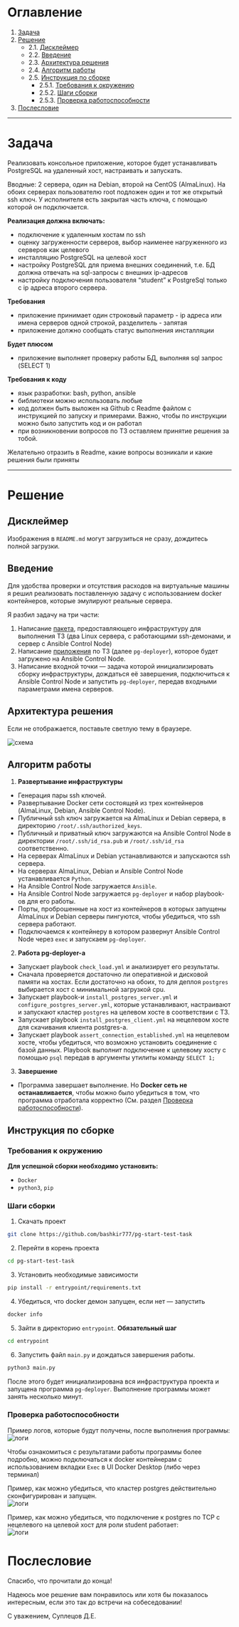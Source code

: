 # Оглавление

1. [Задача](#задача)  
2. [Решение](#решение)  
   - 2.1. [Дисклеймер](#дисклеймер)   
   - 2.2. [Введение](#введение)
   - 2.3. [Архитектура решения](#архитектура-решения)
   - 2.4. [Алгоритм работы](#алгоритм-работы)
   - 2.5. [Инструкция по сборке](#инструкция-по-сборке)  
     - 2.5.1. [Требования к окружению](#требования-к-окружению)  
     - 2.5.2. [Шаги сборки](#шаги-сборки)  
     - 2.5.3. [Проверка работоспособности](#проверка-работоспособности) 
3. [Послесловие](#послесловие)
---

# Задача

Реализовать консольное приложение, которое будет устанавливать PostgreSQL на удаленный хост, настраивать и запускать.

Вводные: 2 сервера, один на Debian, второй на CentOS (AlmaLinux). На обоих серверах пользователю root подложен один и
тот же открытый ssh ключ. У исполнителя есть закрытая часть ключа, с помощью которой он подключается.


**Реализация должна включать:**

- подключение к удаленным хостам по ssh
- оценку загруженности серверов, выбор наименее нагруженного из серверов как целевого
- инсталляцию PostgreSQL на целевой хост
- настройку PostgreSQL для приема внешних соединений, т.е. БД должна отвечать на sql-запросы с внешних ip-адресов
- настройку подключения пользователя “student” к PostgreSql только с ip адреса второго сервера.

**Требования**

- приложение принимает один строковый параметр - ip адреса или имена серверов одной строкой, разделитель - запятая
- приложение должно сообщать статус выполнения инсталляции

**Будет плюсом**

- приложение выполняет проверку работы БД, выполняя sql запрос (SELECT 1)

**Требования к коду**

- язык разработки: bash, python, ansible
- библиотеки можно использовать любые
- код должен быть выложен на Github с Readme файлом с инструкцией по запуску и примерами. Важно, чтобы по инструкции
  можно было запустить код и он работал
- при возникновении вопросов по ТЗ оставляем принятие решения за тобой.

Желательно отразить в Readme, какие вопросы возникали и какие решения были приняты

---

# Решение

## Дисклеймер

Изображения в `README.md` могут загрузиться не сразу, дождитесь полной загрузки.

## Введение

Для удобства проверки и отсутствия расходов на виртуальные машины я решил реализовать поставленную задачу с
использованием docker контейнеров, которые эмулируют реальные сервера.

Я разбил задачу на три части:

1. Написание [пакета](entrypoint/infra_entrypoint/README.md), предоставляющего инфраструктуру для выполнения ТЗ (два
   Linux сервера, с работающими ssh-демонами, и сервер с Ansible Control Node)
2. Написание [приложения](pg-deployer/README.md) по ТЗ (далее `pg-deployer`), которое будет загружено на Ansible Control
   Node.
3. Написание входной точки — задача которой инициализировать сборку инфраструктуры, дождаться её завершения,
   подключиться к Ansible Control Node и запустить `pg-deployer`, передав входными параметрами имена серверов.

## Архитектура решения

Если не отображается, поставьте светлую тему в браузере.

![схема](img/schema.png)

## Алгоритм работы

1. **Развертывание инфраструктуры**
- Генерация пары ssh ключей.
- Развертывание Docker сети состоящей из трех контейнеров (AlmaLinux, Debian, Ansible Control Node).
- Публичный ssh ключ загружается на AlmaLinux и Debian сервера, в директорию `/root/.ssh/authorized_keys`.
- Публичный и приватный ключ загружаются на Ansible Control Node в директории `/root/.ssh/id_rsa.pub` и `/root/.ssh/id_rsa` соответственно.
- На серверах AlmaLinux и Debian устанавливаются и запускаются ssh сервера.
- На серверах AlmaLinux, Debian и Ansible Control Node устанавливается `Python`.
- На Ansible Control Node загружается `Ansible`.
- На Ansible Control Node загружается `pg-deployer` и набор playbook-ов для его работы.
- Порты, проброшенные на хост из контейнеров в которых запущены AlmaLinux и Debian серверы пингуются, чтобы убедиться, что ssh сервера работают.
- Подключаемся к контейнеру в котором развернут Ansible Control Node через `exec` и запускаем `pg-deployer`.

2. **Работа pg-deployer-а**
- Запускает playbook `check_load.yml` и анализирует его результаты.
- Сначала проверяется достаточно ли оперативной и дисковой памяти на хостах. Если достаточно на обоих, то для деплоя `postgres` выбирается хост с минимальной загрузкой cpu.
- Запускает playbook-и `install_postgres_server.yml` и `configure_postgres_server.yml`, которые устанавливают, настраивают и запускают кластер `postgres` на целевом хосте в соответствии с ТЗ.
- Запускает playbook `install_postgres_client.yml` на нецелевом хосте для скачивания клиента postgres-а.
- Запускает playbook `assert_connection_established.yml` на нецелевом хосте, чтобы убедиться, что возможно установить соединение с базой данных. Playbook выполнит подключение к целевому хосту с помощью `psql` передав в аргументы утилиты команду `SELECT 1;`

3. **Завершение**
- Программа завершает выполнение. Но **Docker сеть не останавливается**, чтобы можно было убедиться в том, что программа отработала корректно (См. раздел [Проверка работоспособности](#проверка-работоспособности)).

## Инструкция по сборке

### Требования к окружению

**Для успешной сборки необходимо установить:**

- `Docker`
- `python3`, `pip`

### Шаги сборки

1. Скачать проект

```bash
git clone https://github.com/bashkir777/pg-start-test-task
```

2. Перейти в корень проекта

```bash
cd pg-start-test-task
```

3. Установить необходимые зависимости

```bash
pip install -r entrypoint/requirements.txt
```

4. Убедиться, что docker демон запущен, если нет — запустить

```bash
docker info
```

5. Зайти в директорию `entrypoint`. **Обязательный шаг**

```bash
cd entrypoint
```

6. Запустить файл `main.py` и дождаться завершения работы.

```bash
python3 main.py
```

После этого будет инициализирована вся инфраструктура проекта и запущена программа `pg-deployer`. Выполнение программы
может занять несколько минут.

### Проверка работоспособности

Пример логов, которые будут получены, после выполнения программы:  
![логи](img/logs-sample.png)

Чтобы ознакомиться с результатами работы программы более подробно, можно подключаться к docker контейнерам с
использованием вкладки `Exec` в UI Docker Desktop (либо через терминал)

Пример, как можно убедиться, что кластер postgres действительно сконфигурирован и запущен.  
![логи](img/docker-ui-1.png)

Пример, как можно убедиться, что подключение к postgres по TCP c нецелевого на целевой хост для роли student работает:  
![логи](img/docker-ui-2.png)

# Послесловие

Спасибо, что прочитали до конца!

Надеюсь мое решение вам понравилось или хотя бы показалось интересным, если это так до встречи на собеседовании!

С уважением, Суплецов Д.Е.